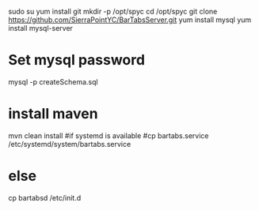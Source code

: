 sudo su
yum install git
mkdir -p /opt/spyc
cd /opt/spyc
git clone https://github.com/SierraPointYC/BarTabsServer.git
yum install mysql
yum install mysql-server
# Set mysql password
mysql -p createSchema.sql
# install maven
mvn clean install
#if systemd is available
#cp bartabs.service /etc/systemd/system/bartabs.service
# else
cp bartabsd /etc/init.d
